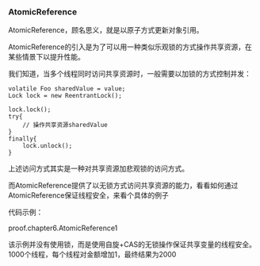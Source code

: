 ### AtomicReference

AtomicReference，顾名思义，就是以原子方式更新对象引用。

AtomicReference的引入是为了可以用一种类似乐观锁的方式操作共享资源，在某些情景下以提升性能。

我们知道，当多个线程同时访问共享资源时，一般需要以加锁的方式控制并发：

```
volatile Foo sharedValue = value;
Lock lock = new ReentrantLock();

lock.lock();
try{
    // 操作共享资源sharedValue
}
finally{
    lock.unlock();
}
```

上述访问方式其实是一种对共享资源加悲观锁的访问方式。

而AtomicReference提供了以无锁方式访问共享资源的能力，看看如何通过AtomicReference保证线程安全，来看个具体的例子

代码示例：

proof.chapter6.AtomicReference1

该示例并没有使用锁，而是使用自旋+CAS的无锁操作保证共享变量的线程安全。1000个线程，每个线程对金额增加1，最终结果为2000